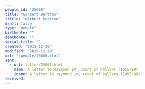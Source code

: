 ```yaml
---
people_id: "25660"
title: "Girbert Bertran"
ititle: "girbert bertran"
draft: false
type: "people"
birthdate: ""
deathdate: ""
social_title: ""
created: "2015-12-20"
modified: "2015-12-20"
url: "/people/25660.html"
sent:
  - url: letter/25661.html
    name: A letter to Raymond IV, count of Pallars (1055-98)
    iname: a letter to raymond iv, count of pallars (1055-98)
received:
---
```

